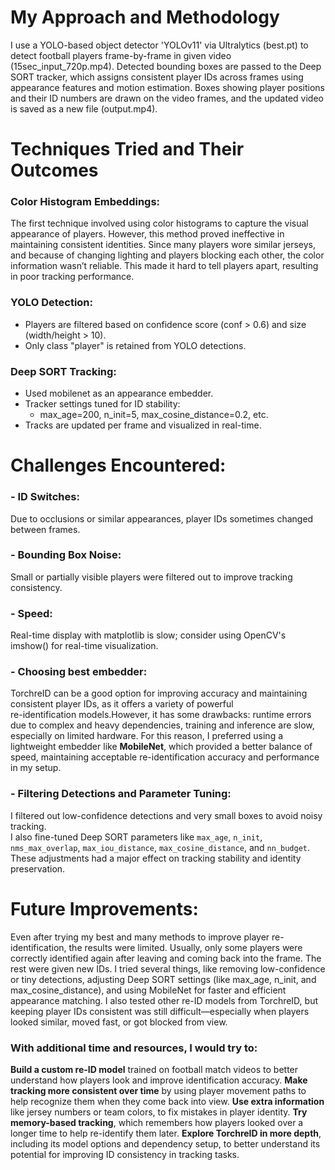 # My Approach and Methodology

I use a YOLO-based object detector 'YOLOv11' via Ultralytics (best.pt) to detect football players frame-by-frame in given video (15sec_input_720p.mp4). Detected bounding boxes are passed to the Deep SORT tracker, which assigns consistent player IDs across frames using appearance features and motion estimation. Boxes showing player positions and their ID numbers are drawn on the video frames, and the updated video is saved as a new file (output.mp4).


# Techniques Tried and Their Outcomes

### Color Histogram Embeddings:

The first technique involved using color histograms to capture the visual appearance of players. However, this method proved ineffective in maintaining consistent identities. Since many players wore similar jerseys, and because of changing lighting and players blocking each other, the color information wasn’t reliable. This made it hard to tell players apart, resulting in poor tracking performance.

### YOLO Detection:

- Players are filtered based on confidence score (conf > 0.6) and size (width/height > 10).
- Only class "player" is retained from YOLO detections.

### Deep SORT Tracking:

- Used mobilenet as an appearance embedder.
- Tracker settings tuned for ID stability:
  - max_age=200, n_init=5, max_cosine_distance=0.2, etc.
- Tracks are updated per frame and visualized in real-time.


# Challenges Encountered:

### - ID Switches: 
  Due to occlusions or similar appearances, player IDs sometimes changed between frames.

### - Bounding Box Noise:
  Small or partially visible players were filtered out to improve tracking consistency.

### - Speed:
  Real-time display with matplotlib is slow; consider using OpenCV's imshow() for real-time visualization.

### - Choosing best embedder:
  TorchreID can be a good option for improving accuracy and maintaining consistent player IDs, as it offers a variety of powerful      
  re-identification models.However, it has some drawbacks: runtime errors due to complex and heavy dependencies, training and inference are slow, especially on limited hardware.
  For this reason, I preferred using a lightweight embedder like **MobileNet**, which provided a better balance of speed, maintaining acceptable re-identification accuracy and performance in my setup.

### - Filtering Detections and Parameter Tuning:
  I filtered out low-confidence detections and very small boxes to avoid noisy tracking.  
  I also fine-tuned Deep SORT parameters like `max_age`, `n_init`, `nms_max_overlap`, `max_iou_distance`, `max_cosine_distance`, and `nn_budget`. These adjustments had a major effect on tracking stability and identity preservation.


# Future Improvements:

Even after trying my best and many methods to improve player re-identification, the results were limited. Usually, only some players were correctly identified again after leaving and coming back into the frame. The rest were given new IDs. I tried several things, like removing low-confidence or tiny detections, adjusting Deep SORT settings (like max_age, n_init, and max_cosine_distance), and using MobileNet for faster and efficient appearance matching. I also tested other re-ID models from TorchreID, but keeping player IDs consistent was still difficult—especially when players looked similar, moved fast, or got blocked from view.

### With additional time and resources, I would try to:
  **Build a custom re-ID model** trained on football match videos to better understand how players look and improve identification accuracy.
  **Make tracking more consistent over time** by using player movement paths to help recognize them when they come back into view.
  **Use extra information** like jersey numbers or team colors, to fix mistakes in player identity.
  **Try memory-based tracking**, which remembers how players looked over a longer time to help re-identify them later.
  **Explore TorchreID in more depth**, including its model options and dependency setup, to better understand its potential for improving ID consistency in tracking tasks.


